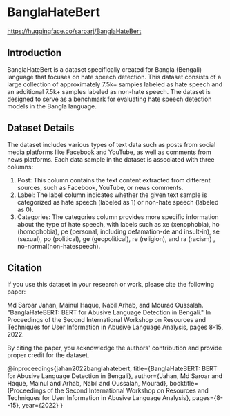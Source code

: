 # BanglaHateBert

https://huggingface.co/saroarj/BanglaHateBert

## Introduction
BanglaHateBert is a dataset specifically created for Bangla (Bengali) language that focuses on hate speech detection. This dataset consists of a large collection of approximately 7.5k+ samples labeled as hate speech and an additional 7.5k+ samples labeled as non-hate speech. The dataset is designed to serve as a benchmark for evaluating hate speech detection models in the Bangla language.

## Dataset Details
The dataset includes various types of text data such as posts from social media platforms like Facebook and YouTube, as well as comments from news platforms. Each data sample in the dataset is associated with three columns:

1. Post: This column contains the text content extracted from different sources, such as Facebook, YouTube, or news comments.
2. Label: The label column indicates whether the given text sample is categorized as hate speech (labeled as 1) or non-hate speech (labeled as 0).
3. Categories: The categories column provides more specific information about the type of hate speech, with labels such as xe (xenophobia), ho (homophobia), pe (personal, including defamation-de and insult-in), se (sexual), po (political), ge (geopolitical), re (religion), and ra (racism) , no-normal(non-hatespeech).

## Citation
If you use this dataset in your research or work, please cite the following paper:

Md Saroar Jahan, Mainul Haque, Nabil Arhab, and Mourad Oussalah. "BanglaHateBERT: BERT for Abusive Language Detection in Bengali." In Proceedings of the Second International Workshop on Resources and Techniques for User Information in Abusive Language Analysis, pages 8-15, 2022.

By citing the paper, you acknowledge the authors' contribution and provide proper credit for the dataset.

@inproceedings{jahan2022banglahatebert,
  title={BanglaHateBERT: BERT for Abusive Language Detection in Bengali},
  author={Jahan, Md Saroar and Haque, Mainul and Arhab, Nabil and Oussalah, Mourad},
  booktitle={Proceedings of the Second International Workshop on Resources and Techniques for User Information in Abusive Language Analysis},
  pages={8--15},
  year={2022}
}
